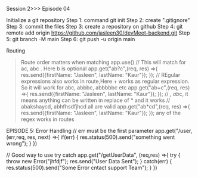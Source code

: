 Session 2>>> Episode 04

Initialize a git repository
Step 1: command git init
Step 2: create ".gitignore"
Step 3: commit the files
Step 3: create a repository on github
Step 4: git remote add origin https://github.com/jasleen30/devMeet-backend.git
Step 5: git branch -M main
Step 6: git push -u origin main

Routing
> Route order matters when matching
> app.use() 
> // This will match for ac, abc . Here b is optional
app.get("ab?c",(req, res) =>{
    res.send({firstName: "Jasleen", lastName: "Kaur"});
});
>// REgular expressions also works in route,Here + works as regular expression. So it will work for abc, abbbc, abbbbbc etc
app.get("ab+c",(req, res) =>{
    res.send({firstName: "Jasleen", lastName: "Kaur"});
});
>// *, ab*c, it means anything can be written in replace of * and it works // abakshaycd, abhfhsdfjhcd all are valid
app.get("ab*cd",(req, res) =>{
    res.send({firstName: "Jasleen", lastName: "Kaur"});
});
> any of the regex works in routes

EPISODE 5:
Error Handling
// err must be the first parameter
app.get("/user, (err,req, res, next) =>{
    if(err) {
        res.status(500).send("something went wrong");
    }
})

// Good way to use try catch
app.get("/getUserData", (req,res) =>{
    try {
        throw new Error("jhfdjf");
        res.send("User Data Sent");
    } catch(err) {
        res.status(500).send("Some Error cntact support Team");
    }
})
